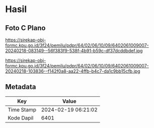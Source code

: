 # Hasil

## Foto C Plano

https://sirekap-obj-formc.kpu.go.id/3f24/pemilu/pdpr/64/02/06/10/09/6402061009007-20240218-083149--56f383f9-538f-4b91-b59c-df37dcddbdef.jpg

https://sirekap-obj-formc.kpu.go.id/3f24/pemilu/pdpr/64/02/06/10/09/6402061009007-20240218-103836--f142f0a8-aa22-4ffb-b4c7-da1c9bb15cfb.jpg


## Metadata

| Key        | Value               |
| ---------- | ------------------- |
| Time Stamp | 2024-02-19 06:21:02 |
| Kode Dapil | 6401                |



